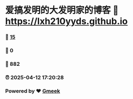 # 爱搞发明的大发明家的博客 :link: https://lxh210yyds.github.io 
### :page_facing_up: [15](https://lxh210yyds.github.io/tag.html) 
### :speech_balloon: 0 
### :hibiscus: 882 
### :alarm_clock: 2025-04-12 17:20:28 
### Powered by :heart: [Gmeek](https://github.com/Meekdai/Gmeek)

